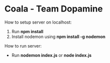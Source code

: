 # Coala - Team Dopamine

How to setup server on localhost:

1. Run __npm install__
2. Install nodemon using __npm install -g nodemon__

How to run server:

- Run __nodemon index.js__ or __node index.js__
